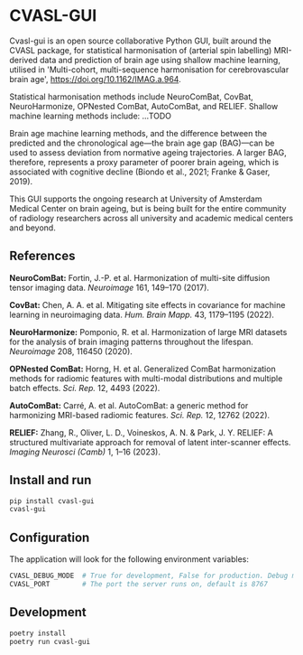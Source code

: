 # CVASL-GUI

Cvasl-gui is an open source collaborative Python GUI, built around the CVASL package, for statistical harmonisation of (arterial spin labelling) MRI-derived data and prediction of brain age using shallow machine learning, utilised in 'Multi-cohort, multi-sequence harmonisation for cerebrovascular brain age', https://doi.org/10.1162/IMAG.a.964.

Statistical harmonisation methods include NeuroComBat, CovBat, NeuroHarmonize, OPNested ComBat, AutoComBat, and RELIEF.
Shallow machine learning methods include: ...TODO

Brain age machine learning methods, and the difference between the predicted and the chronological age—the brain age gap (BAG)—can be used to assess deviation from normative ageing trajectories. A larger BAG, therefore, represents a proxy parameter of poorer brain ageing, which is associated with cognitive decline (Biondo et al., 2021; Franke & Gaser, 2019).

This GUI supports the ongoing research at University of Amsterdam Medical Center on brain ageing, but is being built for the entire community of radiology researchers across all university and academic medical centers and beyond.

## References

**NeuroComBat:** Fortin, J.-P. et al. Harmonization of multi-site diffusion tensor imaging data. *Neuroimage* 161, 149–170 (2017).

**CovBat:** Chen, A. A. et al. Mitigating site effects in covariance for machine learning in neuroimaging data. *Hum. Brain Mapp.* 43, 1179–1195 (2022).

**NeuroHarmonize:** Pomponio, R. et al. Harmonization of large MRI datasets for the analysis of brain imaging patterns throughout the lifespan. *Neuroimage* 208, 116450 (2020).

**OPNested ComBat:** Horng, H. et al. Generalized ComBat harmonization methods for radiomic features with multi-modal distributions and multiple batch effects. *Sci. Rep.* 12, 4493 (2022).

**AutoComBat:** Carré, A. et al. AutoComBat: a generic method for harmonizing MRI-based radiomic features. *Sci. Rep.* 12, 12762 (2022).

**RELIEF:** Zhang, R., Oliver, L. D., Voineskos, A. N. & Park, J. Y. RELIEF: A structured multivariate approach for removal of latent inter-scanner effects. *Imaging Neurosci (Camb)* 1, 1–16 (2023).

## Install and run

```bash
pip install cvasl-gui
cvasl-gui
```

## Configuration

The application will look for the following environment variables:

```bash
CVASL_DEBUG_MODE  # True for development, False for production. Debug mode will show the Dash debug console on the page. In production mode, the browser will be automatically opened.
CVASL_PORT        # The port the server runs on, default is 8767
```

## Development

```bash
poetry install
poetry run cvasl-gui
```

